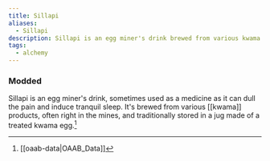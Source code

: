 ```yaml
---
title: Sillapi
aliases:
  - Sillapi
description: Sillapi is an egg miner's drink brewed from various kwama products.
tags:
  - alchemy
---
```

### Modded
Sillapi is an egg miner's drink, sometimes used as a medicine as it can dull the pain and induce tranquil sleep. It's brewed from various [[kwama]] products, often right in the mines, and traditionally stored in a jug made of a treated kwama egg.[^1]

[^1]: [[oaab-data|OAAB_Data]]